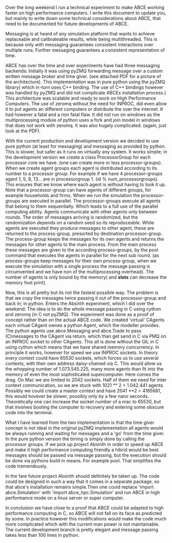 Over the long weekend I run a technical experiment to make ABCE working faster on high performance computers. I write this document to update you, but mainly to write down some technical considerations about ABCE, that need to be documented for future developments of ABCE.

Messaging is at heard of any simulation platform that wants to achieve replaceable and calibrateable results, while being multithreaded. This is because only with messaging guarantees consistent interactions over multiple runs. Further messaging guarantees a consistent representation of time.

ABCE has over the time and over experiments have had three messaging backends: Initially it was using pyZMQ forwarding message over a custom written message broker and time giver. (see attached PDF for a picture of the architecture). This implementation was in pure python using the pyZMQ library( which in-turn uses C++ binding. The use of C++ bindings however was handled by pyZMQ and did not complicate ABCEs installation process.) This architecture was scalable and ready to work on High Performance Computers. The use of zeromq without the need for INPROC, did even allow it to put agents an different computers or distribute the over the internet. It had however a fatal and a non fatal flaw. It did not run on windows as the multiprocessing module of python uses a fork and join model in windows that does not work with zeromq. It was also hugely complicated. (again, just look at the PDF). 

With the current production and development version we decided to use pure python (at least for messaging) and messaging as provided by python. This is slower, but safer as it runs on virtually any system. It works simple; in the development version we create a class ProcessorGroup for each processor core we have. (one can create more or less processor-groups). When we create agent groups each agent is distributed according to its number to a processor group. For example if we have 4 processor-groups agent 1, 5, 9, 13... are in processorgroup 1. (id % num_processorgroups). This ensures that we know where each agent is without having to look it up. Note that a processor-group can have agents of different groups, for example households and firms. 
When we run the simulation the processor-groups are executed in parallel. The processor-groups execute all agents that belong to them sequentially. Which leads to a full use of the parallel computing ability. Agents communicate with other agents only between rounds. The order of messages arriving is randomized, but the randomization depends on a random seed so its reproduceable. While agents are executed they produce messages to other agent, these are returned to the process-group, presorted by destination processor-group. The process-group keeps the messages for its own agents and returns the messages for other agents to the main process. From the main process these messages are given to the according process-groups, by the pool command that executes the agents in parallel for the next sub round. (as process-groups keep messages for their own process-group, when we execute the simulation with a single process the message passing is circumvented and we have non of the multiprocessing overhead). The number of agents is only bound by the memory( and __slots__ can decrease the memory foot print). 

Now, this is all pretty but its not the fastest possible way. The problem is that we copy the messages twice passing it out of the processor-group and back in; in python. 
Enters the Absinth experiment, which I did over the weekend: The idea is to do the whole message passing in C using cython and zeromq (in C not pyZMQ). The experiment was done as a proof of concept rather than on the actual ABCE code. We created 'virtual' CAgents each virtual CAgent ownes a python Agent, which the modeller provides. The python agents use abce.Messaging and abce.Trade to pass (C)messages to the CAgent via return, which than get send in C via PMQ on an INPROC socket to other CAgents. This all is done without the GIL in C using cython which means that we have shared memory concurrency. 
In principle it works, however for speed we use INPROC sockets. In theory every context could have 65530 sockets, which forces us to use several contexts, with their own address daisy-chained via C. This would allow us the whopping number of 1.073.545.225, many more agents than fit into the memory of even the most sophisticated supercomputer. Here comes the drag. On Mac we are limited to 2042 sockets. Half of them we need for inter context communication, so we are stuck with 1021 ** 2 = 1.042.441 agents. Possibly we could create a master context and have 2041 **2 = 4165681, this would hovever be slower, possibly only by a few nano seconds. Theoretically one can increase the socket number of a mac to 65530, but that involves booting the computer to recovery and entering some obscure code into the terminal. 

What I have learned from the two implementation is that the time giver concept is not ideal in the original pyZMQ implementation all agents would be always running and waiting for messages and a 'go' from the time giver. In the pure python version the timing is simply done by calling the processor groups. If we pick up project Absinth in order to speed up ABCE and make it high performance computing friendly a hibrid would be best messages should be passed via message passing, but the execution should be done via pythons build in means. For example pool. That simplifies the code tremendously. 

In the fare future project Absinth should definitely be taken up. The code could be designed in such a way that it comes in a separate package, so that abce's installation remains simple.Then one could replace 'import abce.Simulation' with 'import abce_hpc.Simulation' and run ABCE in high performance mode on a linux server or super computer.

In conclusion we have close to a proof that ABCE could be adapted to high performance computing in C, so ABCE will not fall on its face as predicted by some. In practice however this modifications would make the code much more complicated which with the current man power is not maintainable. The current development branch is pretty elegant and message passing takes less than 100 lines in python. 
